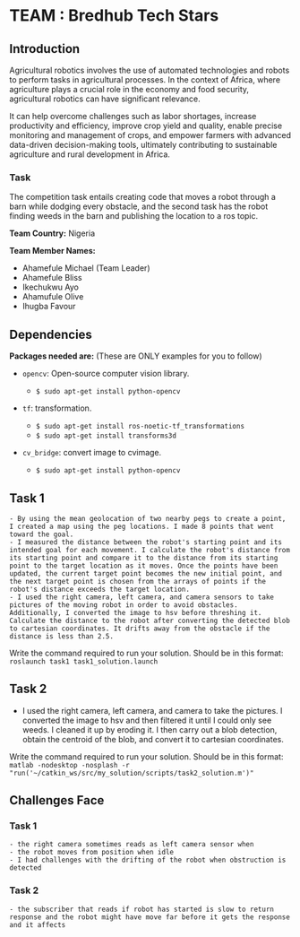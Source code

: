 # TEAM : Bredhub Tech Stars

## Introduction


Agricultural robotics involves the use of automated technologies and robots to perform tasks in agricultural processes. In the context of Africa, where agriculture plays a crucial role in the economy and food security, agricultural robotics can have significant relevance. 

It can help overcome challenges such as labor shortages, increase productivity and efficiency, improve crop yield and quality, enable precise monitoring and management of crops, and empower farmers with advanced data-driven decision-making tools, ultimately contributing to sustainable agriculture and rural development in Africa.
### Task 
   The competition task entails creating code that moves a robot through a barn while dodging every obstacle, and the second task has the robot finding weeds in the barn and publishing the location to a ros topic. 

**Team Country:** Nigeria

**Team Member Names:**

* Ahamefule Michael (Team Leader)
* Ahamefule Bliss
* Ikechukwu Ayo
* Ahamufule Olive
* Ihugba Favour



## Dependencies

**Packages needed are:** (These are ONLY examples for you to follow)



* `opencv`: Open-source computer vision library.
    * `$ sudo apt-get install python-opencv`

* `tf`: transformation.
    * `$ sudo apt-get install ros-noetic-tf_transformations`
    * `$ sudo apt-get install transforms3d`

* `cv_bridge`:  convert image to cvimage.
    * `$ sudo apt-get install python-opencv`

## Task 1

    - By using the mean geolocation of two nearby pegs to create a point, I created a map using the peg locations. I made 8 points that went toward the goal.
    - I measured the distance between the robot's starting point and its intended goal for each movement. I calculate the robot's distance from its starting point and compare it to the distance from its starting point to the target location as it moves. Once the points have been updated, the current target point becomes the new initial point, and the next target point is chosen from the arrays of points if the robot's distance exceeds the target location.
    - I used the right camera, left camera, and camera sensors to take pictures of the moving robot in order to avoid obstacles. Additionally, I converted the image to hsv before threshing it. Calculate the distance to the robot after converting the detected blob to cartesian coordinates. It drifts away from the obstacle if the distance is less than 2.5.

Write the command required to run your solution. Should be in this format: <br>
` roslaunch task1 task1_solution.launch `



## Task 2

- I used the right camera, left camera, and camera to take the pictures. I converted the image to hsv and then filtered it until I could only see weeds. I cleaned it up by eroding it. I then carry out a blob detection, obtain the centroid of the blob, and convert it to cartesian coordinates.

Write the command required to run your solution. Should be in this format: <br>
` matlab -nodesktop -nosplash -r "run('~/catkin_ws/src/my_solution/scripts/task2_solution.m')" `

## Challenges Face

### Task 1
    - the right camera sometimes reads as left camera sensor when 
    - the robot moves from position when idle
    - I had challenges with the drifting of the robot when obstruction is detected

### Task 2
    - the subscriber that reads if robot has started is slow to return response and the robot might have move far before it gets the response and it affects
